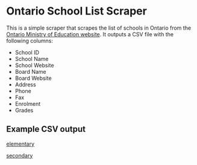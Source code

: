 # Ontario School List Scraper
This is a simple scraper that scrapes the list of schools in Ontario from the [Ontario Ministry of Education website](http://www.edu.gov.on.ca/eng/general/elemsec/schoolList.html). It outputs a CSV file with the following columns:

* School ID
* School Name
* School Website
* Board Name
* Board Website
* Address
* Phone
* Fax
* Enrolment
* Grades

## Example CSV output

[elementary](elementary.csv)

[secondary](secondary.csv)

